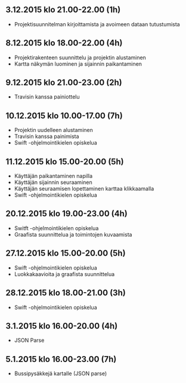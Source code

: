 ## 3.12.2015 klo 21.00-22.00 (1h)
- Projektisuunnitelman kirjoittamista ja avoimeen dataan tutustumista

## 8.12.2015 klo 18.00-22.00 (4h)
- Projektirakenteen suunnittelu ja projektin alustaminen
- Kartta näkymän luominen ja sijainnin paikantaminen

## 9.12.2015 klo 21.00-23.00 (2h)
- Travisin kanssa painiottelu

## 10.12.2015 klo 10.00-17.00 (7h)
- Projektin uudelleen alustaminen
- Travisin kanssa painimista
- Swift -ohjelmointikielen opiskelua

## 11.12.2015 klo 15.00-20.00 (5h)
- Käyttäjän paikantaminen napilla
- Käyttäjän sijainnin seuraaminen
- Käyttäjän seuraamisen lopettaminen karttaa klikkaamalla
- Swift -ohjelmointikielen opiskelua


## 20.12.2015 klo 19.00-23.00 (4h)
- Switft -ohjelmointikielen opiskelua
- Graafista suunnittelua ja toimintojen kuvaamista

## 27.12.2015 klo 15.00-20.00 (5h)
- Swift -ohjelmointikielen opiskelua
- Luokkakaavioita ja graafista suunnittelua


## 28.12.2015 klo 18.00-21.00 (3h)
- Swift -ohjelmointikielen opiskelua

## 3.1.2015 klo 16.00-20.00 (4h)
- JSON Parse

## 5.1.2015 klo 16.00-23.00 (7h)
- Bussipysäkkejä kartalle (JSON parse)
